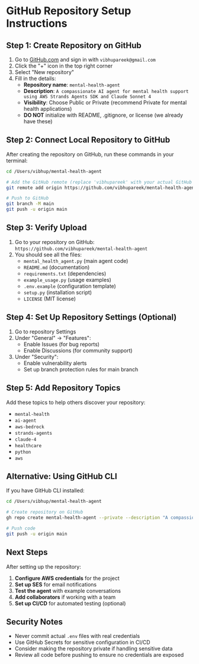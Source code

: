 # GitHub Repository Setup Instructions

## Step 1: Create Repository on GitHub

1. Go to [GitHub.com](https://github.com) and sign in with `vibhupareek@gmail.com`
2. Click the "+" icon in the top right corner
3. Select "New repository"
4. Fill in the details:
   - **Repository name**: `mental-health-agent`
   - **Description**: `A compassionate AI agent for mental health support using AWS Strands Agents SDK and Claude Sonnet 4`
   - **Visibility**: Choose Public or Private (recommend Private for mental health applications)
   - **DO NOT** initialize with README, .gitignore, or license (we already have these)

## Step 2: Connect Local Repository to GitHub

After creating the repository on GitHub, run these commands in your terminal:

```bash
cd /Users/vibhup/mental-health-agent

# Add the GitHub remote (replace 'vibhupareek' with your actual GitHub username if different)
git remote add origin https://github.com/vibhupareek/mental-health-agent.git

# Push to GitHub
git branch -M main
git push -u origin main
```

## Step 3: Verify Upload

1. Go to your repository on GitHub: `https://github.com/vibhupareek/mental-health-agent`
2. You should see all the files:
   - `mental_health_agent.py` (main agent code)
   - `README.md` (documentation)
   - `requirements.txt` (dependencies)
   - `example_usage.py` (usage examples)
   - `.env.example` (configuration template)
   - `setup.py` (installation script)
   - `LICENSE` (MIT license)

## Step 4: Set Up Repository Settings (Optional)

1. Go to repository Settings
2. Under "General" → "Features":
   - Enable Issues (for bug reports)
   - Enable Discussions (for community support)
3. Under "Security":
   - Enable vulnerability alerts
   - Set up branch protection rules for main branch

## Step 5: Add Repository Topics

Add these topics to help others discover your repository:
- `mental-health`
- `ai-agent`
- `aws-bedrock`
- `strands-agents`
- `claude-4`
- `healthcare`
- `python`
- `aws`

## Alternative: Using GitHub CLI

If you have GitHub CLI installed:

```bash
cd /Users/vibhup/mental-health-agent

# Create repository on GitHub
gh repo create mental-health-agent --private --description "A compassionate AI agent for mental health support using AWS Strands Agents SDK and Claude Sonnet 4"

# Push code
git push -u origin main
```

## Next Steps

After setting up the repository:

1. **Configure AWS credentials** for the project
2. **Set up SES** for email notifications
3. **Test the agent** with example conversations
4. **Add collaborators** if working with a team
5. **Set up CI/CD** for automated testing (optional)

## Security Notes

- Never commit actual `.env` files with real credentials
- Use GitHub Secrets for sensitive configuration in CI/CD
- Consider making the repository private if handling sensitive data
- Review all code before pushing to ensure no credentials are exposed
